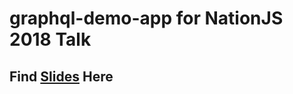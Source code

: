 # graphql-demo-app for NationJS 2018 Talk

## Find [Slides](https://docs.google.com/presentation/d/1HMsfZguCM8Cz5rA6nPBVlG-GCEhSkY-d6q94Z4Dm3nA/edit?usp=sharing) Here
